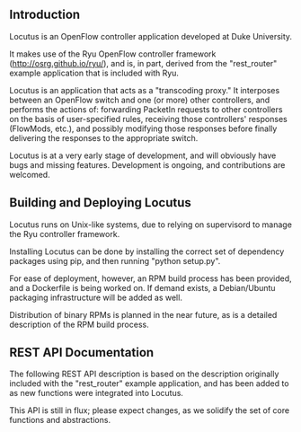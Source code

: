 ## Introduction

Locutus is an OpenFlow controller application developed at Duke University.

It makes use of the Ryu OpenFlow controller framework
(http://osrg.github.io/ryu/), and is, in part, derived from the
"rest_router" example application that is included with Ryu.

Locutus is an application that acts as a "transcoding proxy."
It interposes between an OpenFlow switch and one (or more) other
controllers, and performs the actions of: forwarding PacketIn
requests to other controllers on the basis of user-specified rules,
receiving those controllers' responses (FlowMods, etc.), and possibly
modifying those responses before finally delivering the responses to
the appropriate switch.

Locutus is at a very early stage of development, and will
obviously have bugs and missing features.
Development is ongoing, and contributions are welcomed.

## Building and Deploying Locutus

Locutus runs on Unix-like systems, due to relying on supervisord to
manage the Ryu controller framework.

Installing Locutus can be done by installing the correct set of
dependency packages using pip, and then running "python setup.py".

For ease of deployment, however, an RPM build process has been
provided, and a Dockerfile is being worked on. If demand exists, a
Debian/Ubuntu packaging infrastructure will be added as well.

Distribution of binary RPMs is planned in the near future, as is a
detailed description of the RPM build process.

## REST API Documentation

The following REST API description is based on the description
originally included with the "rest_router" example application,
and has been added to as new functions were integrated into
Locutus.

This API is still in flux; please expect changes, as we solidify
the set of core functions and abstractions.

